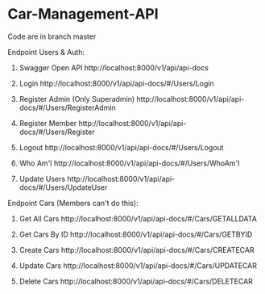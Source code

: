 # Car-Management-API

Code are in branch master

Endpoint Users & Auth:
1. Swagger Open API
http://localhost:8000/v1/api/api-docs

2. Login
http://localhost:8000/v1/api/api-docs/#/Users/Login

3. Register Admin (Only Superadmin)
http://localhost:8000/v1/api/api-docs/#/Users/RegisterAdmin

4. Register Member
http://localhost:8000/v1/api/api-docs/#/Users/Register

5. Logout
http://localhost:8000/v1/api/api-docs/#/Users/Logout

6. Who Am'I
http://localhost:8000/v1/api/api-docs/#/Users/WhoAm'I

7. Update Users
http://localhost:8000/v1/api/api-docs/#/Users/UpdateUser

Endpoint Cars (Members can't do this):
1. Get All Cars
http://localhost:8000/v1/api/api-docs/#/Cars/GETALLDATA

2. Get Cars By ID
http://localhost:8000/v1/api/api-docs/#/Cars/GETBYID

3. Create Cars
http://localhost:8000/v1/api/api-docs/#/Cars/CREATECAR

4. Update Cars
http://localhost:8000/v1/api/api-docs/#/Cars/UPDATECAR

5. Delete Cars
http://localhost:8000/v1/api/api-docs/#/Cars/DELETECAR
